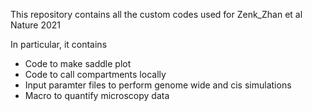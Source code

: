 This repository contains all the custom codes used for Zenk_Zhan et al Nature 2021

In particular, it contains

- Code to make saddle plot
- Code to call compartments locally
- Input paramter files to perform genome wide and cis simulations
- Macro to quantify microscopy data
